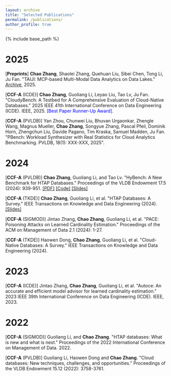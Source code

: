 ```yaml
---
layout: archive
title: "Selected Publications"
permalink: /publications/
author_profile: true
---
```

{% include base_path %}

2025
====
[**Preprints**] **Chao Zhang**, Shaolei Zhang, Quehuan Liu, Sibei Chen, Tong Li, Ju Fan. "TAIJI: MCP-based Multi-Modal Data Analytics on Data Lakes." [Archive](https://arxiv.org/abs/2505.11270), 2025.

[**CCF-A** (ICDE)] **Chao Zhang**, Guoliang Li, Leyao Liu, Tao Lv, Ju Fan. "CloudyBench: A Testbed for A Comprehensive Evaluation of Cloud-Native Databases." 2025 IEEE 41th International Conference on Data Engineering (ICDE). IEEE, 2025. <span style="color:blue"> [Best Paper Runner-Up Award]</span>.

[**CCF-A** (PVLDB)] Yan Zhou, Chunwei Liu, Bhuvan Urgaonkar, Zhengle Wang, Magnus Mueller, **Chao Zhang**, Songyue Zhang, Pascal Pfeil, Dominik Horn, Zhengchun Liu, Davide Pagano, Tim Kraska, Samuel Madden, Ju Fan. "PBench: Workload Synthesizer with Real Statistics for Cloud Analytics Benchmarking. PVLDB, 18(1): XXX-XXX, 2025".

2024
====
[**CCF-A** (PVLDB)] **Chao Zhang**, Guoliang Li, and Tao Lv. "HyBench: A New Benchmark for HTAP Databases." Proceedings of the VLDB Endowment 17.5 (2024): 939-951. [[PDF]](https://www.vldb.org/pvldb/vol17/p939-zhang.pdf) [[Code]](https://github.com/Rucchao/HyBench-2023) [[Slides]](https://rucchao.github.io/files/HyBench_Slides.pdf)

[**CCF-A** (TKDE)] **Chao Zhang**, Guoliang Li, et al. "HTAP Databases: A Survey." IEEE Transactions on Knowledge and Data Engineering (2024).  [[Slides]](https://rucchao.github.io/files/sigmod22-htap-slides_compressed.pdf)

[**CCF-A** (SIGMOD)] Jintao Zhang, **Chao Zhang**, Guoliang Li, et al. "PACE: Poisoning Attacks on Learned Cardinality Estimation." Proceedings of the ACM on Management of Data 2.1 (2024): 1-27.

[**CCF-A** (TKDE)] Haowen Dong, **Chao Zhang**, Guoliang Li, et al. "Cloud-Native Databases: A Survey." IEEE Transactions on Knowledge and Data Engineering (2024).

2023
====

[**CCF-A** (ICDE)] Jintao Zhang, **Chao Zhang**, Guoliang Li, et al. "Autoce: An accurate and efficient model advisor for learned cardinality estimation." 2023 IEEE 39th International Conference on Data Engineering (ICDE). IEEE, 2023.

2022
====

[**CCF-A** (SIGMOD)] Guoliang Li, and **Chao Zhang**. "HTAP databases: What is new and what is next." Proceedings of the 2022 International Conference on Management of Data. 2022.

[**CCF-A** (PVLDB)]  Guoliang Li, Haowen Dong and **Chao Zhang**. "Cloud databases: New techniques, challenges, and opportunities." Proceedings of the VLDB Endowment 15.12 (2022): 3758-3761.
